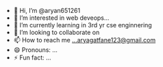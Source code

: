 - 👋 Hi, I’m @aryan651261
- 👀 I’m interested in web deveops...
- 🌱 I’m currently learning in 3rd yr cse enginnering
- 💞️ I’m looking to collaborate on 
- 📫 How to reach me ...aryagatfane123@gmail.com
- 😄 Pronouns: ...
- ⚡ Fun fact: ...

<!---
aryan651261/aryan651261 is a ✨ special ✨ repository because its `README.md` (this file) appears on your GitHub profile.
You can click the Preview link to take a look at your changes.
--->
